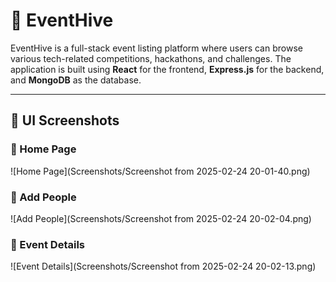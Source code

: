 # 🚀 EventHive

EventHive is a full-stack event listing platform where users can browse various tech-related competitions, hackathons, and challenges. The application is built using **React** for the frontend, **Express.js** for the backend, and **MongoDB** as the database.

---
## 🎨 UI Screenshots

### 🔹 Home Page
![Home Page](Screenshots/Screenshot from 2025-02-24 20-01-40.png)

### 🔹 Add People
![Add People](Screenshots/Screenshot from 2025-02-24 20-02-04.png)

### 🔹 Event Details
![Event Details](Screenshots/Screenshot from 2025-02-24 20-02-13.png)

